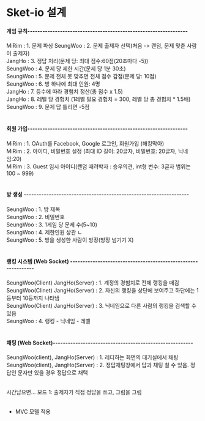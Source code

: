 # Sket-io 설계

#### 게임 규칙----------------------------------------------------------------  
MiRim :    1. 문제 파싱
SeungWoo : 2. 문제 출제자 선택(처음 -> 랜덤, 문제 맞춘 사람이 출제자)  
JangHo :   3. 정답 처리(문제 당: 최대 점수:60점(20초마다 -5))  
SeungWoo : 4. 문제 당 제한 시간(문제 당 1분 30초)  
SeungWoo : 5. 문제 전체 못 맞추면 전체 점수 감점(문제 당: 10점)  
SeungWoo : 6. 방 하나에 최대 인원: 4명  
JangHo   : 7. 등수에 따라 경험치 정산(총 점수 x 1.5)  
JangHo   : 8. 레벨 당 경험치 (1레벨 필요 경험치 = 300, 레벨 당 총 경험치 * 1.5배)  
SeungWoo : 9. 문제 답 틀리면 -5점  
<br>



#### 회원 가입----------------------------------------------------------------  
MiRim    : 1. OAuth를 Facebook, Google 로그인, 회원가입 (해킹막아)  
MiRim    : 2. 아이디, 비밀번호 설정 (최대 ID 길이: 20글자, 비밀번호: 20글자, 닉네임:20)  
MiRim    : 3. Guest 임시 아이디(랜덤 때려박자 : 승우의견, int형 변수: 3글자 범위는 100 ~ 999)  
<br>




#### 방 생성 ------------------------------------------------------------------  
SeungWoo : 1. 방 제목  
SeungWoo : 2. 비밀번호  
SeungWoo : 3. 1게임 당 문제 수(5~10)  
SeungWoo : 4. 제한인원 상관 ㄴ  
SeungWoo : 5. 방을 생성한 사람이 방장(방장 넘기기 X)  
<br>




#### 랭킹 시스템 (Web Socket) --------------------------------------------------------------  
SeungWoo(Client) JangHo(Server) : 1. 계정의 경험치로 전체 랭킹을 매김  
SeungWoo(Clinet) JangHo(Server) : 2. 자신의 랭킹을 상단에 보여주고 하단에는 1등부터 10등까지 나타냄  
SeungWoo(Client) JangHo(Server) : 3. 닉네임으로 다른 사람의 랭킹을 검색할 수 있음  
SeungWoo : 4. 랭킹 - 닉네임 - 레벨  
<br>



#### 채팅 (Web Socket)--------------------------------------------------------
SeungWoo(client), JangHo(Server) : 1. 레디하는 화면의 대기실에서 채팅
SeungWoo(client), JangHo(Server) : 2. 정답채팅창에서 답과 채팅 칠 수 있음. 정답인 문자만 있을 경우 정답으로 채택  



<br>
시간남으면...  
모드 1: 출제자가 직접 정답을 쓰고, 그림을 그림  
<br><br>

+ MVC 모델 적용<br>

